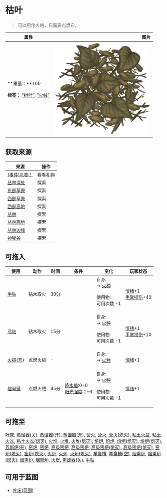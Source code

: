 # 枯叶  
> 可以用作火绒，只需要点燃它。  
  
  属性  |   图片   
 ----  |  ----:   
 **重量：**100<br><br>**标签：**	[“树叶”](tag_Leaves.md), [“火绒”](tag_Tinder.md)  |  ![](Sprite/Tinder.png)   
  
## 获取来源  
来源  |  操作  
----  |  ----  
[(事件)礼物！](Event_MacaqueFriendGift.md)  |  看看礼物  
[丛林深处](DeepJungle.md)  |  探索  
[东部草原](GrasslandsE.md)  |  探索  
[西部草原](GrasslandsW.md)  |  探索  
[西部高地](HighlandsWestern.md)  |  探索  
[丛林](Jungle.md)  |  探索  
[丛林高地](JungleHighlands.md)  |  探索  
[丛林边缘](Outskirts.md)  |  探索  
[神秘谷](SecretValley.md)  |  探索  
## 可拖入  
使用  |  动作  |  时间  |  条件  |  变化  |  玩家状态  
----  |  ----  |  ----  |  ----  |  ----  |  ----  
[手钻](HandDrill.md)  |  钻木取火  |  30分  |    |  自身:<br>→ [火种](TinderLit.md)<br><br>使用物:<br>可用次数  -1<br><br>  |  [情绪](Morale.md)+1<br>[手掌损伤](HandDamage.md)+40  
[弓钻](BowDrill.md)  |  钻木取火  |  15分  |    |  自身:<br>→ [火种](TinderLit.md)<br><br>使用物:<br>可用次数  -1<br><br>  |  [情绪](Morale.md)+1<br>[手掌损伤](HandDamage.md)+10  
[火把(开)](TorchOn.md)  |  点燃火绒  |  -  |    |  自身:<br>→ [火种](TinderLit.md)<br><br>  |  [情绪](Morale.md)+1  
[信号镜](SignalingMirror.md)  |  点燃火绒  |  45分  |  [降水值](RainValue.md):0-0<br>[阳光强度](SunStrength.md):1-6  |  自身:<br>→ [火种](TinderLit.md)<br><br>使用物:<br>可用次数  -1<br><br>  |  [情绪](Morale.md)+1  
## 可拖至  
[叶床](LeafBed.md), [蒸馏器(关)](AlembicOff.md), [蒸馏器(开)](AlembicOn.md), [蒸馏器(开)](AlembicOn.md), [营火](Campfire.md), [营火](Campfire.md), [营火(熄灭)](CampfireExtinguished.md), [粘土火盆](ClayFirePit.md), [粘土火盆](ClayFirePit.md), [粘土火盆(熄灭)](ClayFirePitExtinguished.md), [火堆](Fire.md), [火堆](Fire.md), [火堆(熄灭)](FireExtinguished.md), [熔炉](Forge.md), [熔炉](Forge.md), [熔炉(熄灭)](ForgeExtinguished.md), [熔炉(熄灭)](ForgeExtinguished.md), [瓦斯炉(开)](GasCookerOn.md), [窑炉](Kiln.md), [窑炉](Kiln.md), [高级窑炉](KilnAdvanced.md), [高级窑炉](KilnAdvanced.md), [高级窑炉(熄灭)](KilnAdvancedExtinguished.md), [高级窑炉(熄灭)](KilnAdvancedExtinguished.md), [窑炉(熄灭)](KilnExtinguished.md), [窑炉(熄灭)](KilnExtinguished.md), [火炉](Stove.md), [火炉](Stove.md), [火炉(熄灭)](StoveExtinguished.md), [羊食槽](GoatFeeder.md), [羊食槽(空)](GoatFeederEmpty.md), [烟熏炉](Smoker.md), [烟熏炉(熄灭)](SmokerExtinguished.md), [烟熏炉](SmokerExtinguishedPlastic.md), [烟熏炉](SmokerPlastic.md), [火炭](Embers.md), [熏蜂器(关)](BeeSmokerOff.md), [手钻](FirePlow.md)  
## 可用于蓝图  
- [叶床(蓝图)](Bp_Leafbed.md)  
  
  
